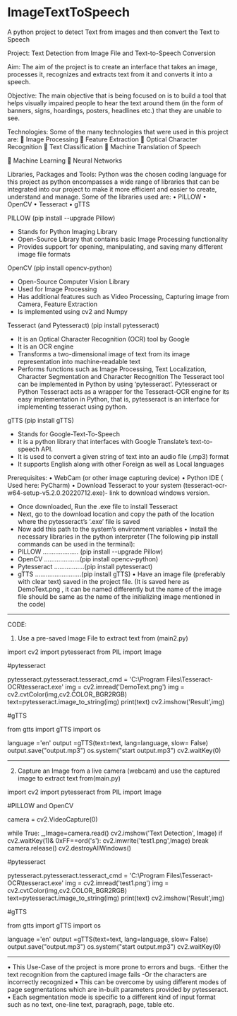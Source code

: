 # ImageTextToSpeech
A python project to detect Text from images and then convert the Text to Speech

Project:
Text Detection from Image File and Text-to-Speech Conversion

Aim:
The aim of the project is to create an interface that takes an image, processes it, recognizes and extracts text from it and converts it into a speech.

Objective:
The main objective that is being focused on is to build a tool that helps visually impaired people to hear the text around them (in the form of banners, signs, hoardings, posters, headlines etc.) that they are unable to see.

Technologies:
Some of the many technologies that were used in this project are:
	Image Processing
	Feature Extraction
	Optical Character Recognition
	Text Classification
	Machine Translation of Speech

	Machine Learning
	Neural Networks

Libraries, Packages and Tools:
Python was the chosen coding language for this project as python encompasses a wide range of libraries that can be integrated into our project to make it more efficient and easier to create, understand and manage. Some of the libraries used are:
•	PILLOW
•	OpenCV
•	Tesseract
•	gTTS


PILLOW    (pip install --upgrade Pillow)

-	Stands for Python Imaging Library
-	Open-Source Library that contains basic Image Processing functionality
-	Provides support for opening, manipulating, and saving many different image file formats

OpenCV    (pip install opencv-python)
-	Open-Source Computer Vision Library
-	Used for Image Processing
-	Has additional features such as Video Processing, Capturing image from Camera, Feature Extraction
-	Is implemented using cv2 and Numpy

Tesseract (and Pytesseract)      (pip install pytesseract)
-	It is an Optical Character Recognition (OCR) tool by Google
-	It is an OCR engine
-	Transforms a two-dimensional image of text from its image representation into machine-readable text
-	Performs functions such as Image Processing, Text Localization, Character Segmentation and Character Recognition 
The Tesseract tool can be implemented in Python by using ‘pytesseract’. Pytesseract or Python Tesseract acts as a wrapper for the Tesseract-OCR engine for its easy implementation in Python, that is, pytesseract is an interface for implementing tesseract using python.
        
gTTS    (pip install gTTS)
-	Stands for Google-Text-To-Speech
-	It is a python library that interfaces with Google Translate’s text-to-speech API.
-	It is used to convert a given string of text into an audio file (.mp3) format
-	It supports English along with other Foreign as well as Local languages

Prerequisites:
•	WebCam (or other image capturing device)
•	Python IDE ( Used here: PyCharm)
•	Download Tesseract to your system (tesseract-ocr-w64-setup-v5.2.0.20220712.exe)- link to download windows version.
-	Once downloaded, Run the .exe file to install Tesseract 
-	Next, go to the download location and copy the path of the location where the pytesseract’s ‘.exe’ file is saved
-	Now add this path to the system’s environment variables
•	Install the necessary libraries in the python interpreter (The following pip install commands can be used in the terminal):
-	PILLOW   ……………….. (pip install --upgrade Pillow)
-	OpenCV   ………………..(pip install opencv-python)
-	Pytesseract ……………..(pip install pytesseract)
-	gTTS    ……………………..(pip install gTTS)
•	Have an image file (preferably with clear text) saved in the project file.
(It is saved here as DemoText.png , it can be named differently but the name of the image file should be same as the name of the initializing image mentioned in the code)

--------------------------------------------------------------------------------------------------------------------------------------------------------------------------------------------------------------------------------------------------------------------------

CODE:

1) Use a pre-saved Image File to extract text from (main2.py)

import cv2
import pytesseract
from PIL import Image

#pytesseract

pytesseract.pytesseract.tesseract_cmd = 'C:\\Program Files\\Tesseract-OCR\\tesseract.exe'
img = cv2.imread('DemoText.png')
img = cv2.cvtColor(img,cv2.COLOR_BGR2RGB)
text=pytesseract.image_to_string(img)
print(text)
cv2.imshow('Result',img)


#gTTS

from gtts import gTTS
import os

language ='en'
output =gTTS(text=text, lang=language, slow= False)
output.save("output.mp3")
os.system("start output.mp3")
cv2.waitKey(0)

--------------------------------------------------------------------------------------------------------------------------------------------------------------------------------------------------------------------------------------------------------------------------

2) Capture an Image from a live camera (webcam) and use the captured image to extract text from(main.py)

import cv2
import pytesseract
from PIL import Image

#PILLOW and OpenCV

camera = cv2.VideoCapture(0)

while True:
    _,Image=camera.read()
    cv2.imshow('Text Detection', Image)
    if cv2.waitKey(1)& 0xFF==ord('s'):
        cv2.imwrite('test1.png',Image)
        break
camera.release()
cv2.destroyAllWindows()

#pytesseract

pytesseract.pytesseract.tesseract_cmd = 'C:\\Program Files\\Tesseract-OCR\\tesseract.exe'
img = cv2.imread('test1.png')
img = cv2.cvtColor(img,cv2.COLOR_BGR2RGB)
text=pytesseract.image_to_string(img)
print(text)
cv2.imshow('Result',img)


#gTTS

from gtts import gTTS
import os

language ='en'
output =gTTS(text=text, lang=language, slow= False)
output.save("output.mp3")
os.system("start output.mp3")
cv2.waitKey(0)

--------------------------------------------------------------------------------------------------------------------------------------------------------------------------------------------------------------------------------------------------------------------------

•	This Use-Case of the project is more prone to errors and bugs.
-Either the text recognition from the captured image fails
-Or the characters are incorrectly recognized
•	This can be overcome by using different modes of page segmentations which are in-built parameters provided by pytesseract.
•	Each segmentation mode is specific to a different kind of input format such as no text, one-line text, paragraph, page, table etc.
